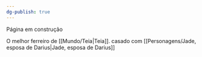 ```yaml
---
dg-publish: true
---
```

Página em construção

O melhor ferreiro de [[Mundo/Teia|Teia]].
casado com [[Personagens/Jade, esposa de Darius|Jade, esposa de Darius]] 